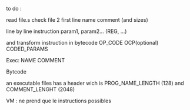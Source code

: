 to do :

read file.s
check file
2 first line
name comment (and sizes)

line by line
instruction param1, param2... (REG, ...)

and transform instruction in bytecode
OP_CODE OCP(optional) CODED_PARAMS

Exec:
NAME
COMMENT

Bytcode

an executable files has a header wich is PROG_NAME_LENGTH (128) and COMMENT_LENGHT (2048)

VM : ne prend que le instructions possibles